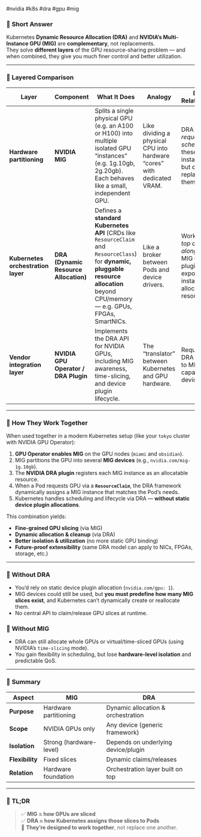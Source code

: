 #nvidia #k8s #dra #gpu #mig 

### 🔹 **Short Answer**

Kubernetes **Dynamic Resource Allocation (DRA)** and **NVIDIA’s Multi-Instance GPU (MIG)** are **complementary**, not replacements.  
They solve **different layers** of the GPU resource-sharing problem — and when combined, they give you much finer control and better utilization.

---
### 🔹 **Layered Comparison**

|Layer|Component|What It Does|Analogy|DRA Relationship|
|---|---|---|---|---|
|**Hardware partitioning**|**NVIDIA MIG**|Splits a single physical GPU (e.g. an A100 or H100) into multiple isolated GPU “instances” (e.g. 1g.10gb, 2g.20gb). Each behaves like a small, independent GPU.|Like dividing a physical CPU into hardware “cores” with dedicated VRAM.|DRA can _request and schedule_ these MIG instances, but doesn’t replace them.|
|**Kubernetes orchestration layer**|**DRA (Dynamic Resource Allocation)**|Defines a **standard Kubernetes API** (CRDs like `ResourceClaim` and `ResourceClass`) for **dynamic, pluggable resource allocation** beyond CPU/memory — e.g. GPUs, FPGAs, SmartNICs.|Like a broker between Pods and device drivers.|Works _on top of_ or _alongside_ MIG — DRA plugins can expose MIG instances as allocatable resources.|
|**Vendor integration layer**|**NVIDIA GPU Operator / DRA Plugin**|Implements the DRA API for NVIDIA GPUs, including MIG awareness, time-slicing, and device plugin lifecycle.|The “translator” between Kubernetes and GPU hardware.|Required for DRA to talk to MIG-capable devices.|

---

### 🔹 **How They Work Together**

When used together in a modern Kubernetes setup (like your `tokyo` cluster with NVIDIA GPU Operator):

1. **GPU Operator enables MIG** on the GPU nodes (`miami` and `obsidian`).
2. MIG partitions the GPU into several **MIG devices** (e.g., `nvidia.com/mig-1g.10gb`).
3. The **NVIDIA DRA plugin** registers each MIG instance as an allocatable resource.
4. When a Pod requests GPU via a **`ResourceClaim`**, the DRA framework dynamically assigns a MIG instance that matches the Pod’s needs.
5. Kubernetes handles scheduling and lifecycle via DRA — **without static device plugin allocations**.

This combination yields:

- **Fine-grained GPU slicing** (via MIG)
- **Dynamic allocation & cleanup** (via DRA)
- **Better isolation & utilization** (no more static GPU binding)
- **Future-proof extensibility** (same DRA model can apply to NICs, FPGAs, storage, etc.)

---

### 🔹 **Without DRA**

- You’d rely on static device plugin allocation (`nvidia.com/gpu: 1`).
- MIG devices could still be used, but **you must predefine how many MIG slices exist**, and Kubernetes can’t dynamically create or reallocate them.
- No central API to claim/release GPU slices at runtime.

### 🔹 **Without MIG**

- DRA can still allocate whole GPUs or virtual/time-sliced GPUs (using NVIDIA’s `time-slicing` mode).
- You gain flexibility in scheduling, but lose **hardware-level isolation** and predictable QoS.

---

### 🔹 **Summary**

| Aspect          | MIG                     | DRA                                 |
| --------------- | ----------------------- | ----------------------------------- |
| **Purpose**     | Hardware partitioning   | Dynamic allocation & orchestration  |
| **Scope**       | NVIDIA GPUs only        | Any device (generic framework)      |
| **Isolation**   | Strong (hardware-level) | Depends on underlying device/plugin |
| **Flexibility** | Fixed slices            | Dynamic claims/releases             |
| **Relation**    | Hardware foundation     | Orchestration layer built on top    |

---

### 🔹 **TL;DR**

> ✅ **MIG = how GPUs are sliced**  
> ✅ **DRA = how Kubernetes assigns those slices to Pods**  
> 🔄 **They’re designed to work together**, not replace one another.